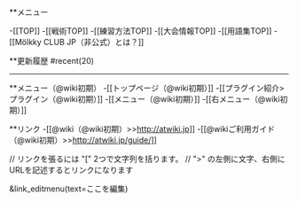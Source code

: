 **メニュー

-[[TOP]]
-[[戦術TOP]]
-[[練習方法TOP]]
-[[大会情報TOP]]
-[[用語集TOP]]
-[[Mölkky CLUB JP（非公式）とは？]]

**更新履歴
#recent(20)

----

**メニュー（@wiki初期）
-[[トップページ（@wiki初期）]]
-[[プラグイン紹介>プラグイン（@wiki初期）]]
-[[メニュー（@wiki初期）]]
-[[右メニュー（@wiki初期）]]

**リンク
-[[@wiki（@wiki初期）>>http://atwiki.jp]]
-[[@wikiご利用ガイド（@wiki初期）>>http://atwiki.jp/guide/]]

// リンクを張るには "[" 2つで文字列を括ります。
// ">" の左側に文字、右側にURLを記述するとリンクになります




&link_editmenu(text=ここを編集)
